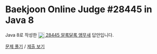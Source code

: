 # Baekjoon Online Judge #28445 in Java 8
Java 8로 작성한 [<img src="https://static.solved.ac/tier_small/6.svg" height="20" align="center">
28445 알록달록 앵무새](https://www.acmicpc.net/problem/28445) 답안입니다.

[문제 풀기](https://www.acmicpc.net/problem/28445) /
[제출 보기](https://www.acmicpc.net/source/86702505)
